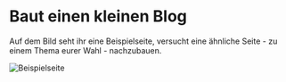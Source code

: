 # Baut einen kleinen Blog

Auf dem Bild seht ihr eine Beispielseite, versucht eine ähnliche Seite - zu einem Thema eurer Wahl - nachzubauen.

![Beispielseite](siteAnimation.gif)

